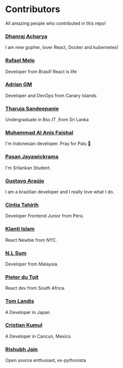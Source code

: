 ﻿# Contributors

All amazing people who contributed in this repo!

### [Dhanraj Acharya](http://github.com/drex44)

I am new gopher, lover React, Docker and kubernetes!

### [Rafael Melo](https://github.com/rsmelo92)

Developer from Brasil! React is life

### [Adrian GM](https://github.com/adriangmweb)

Developer and DevOps from Canary Islands

### [Tharuja Sandeepanie](https://github.com/Tharuja)

Undergraduate in Bsc.IT ,from Sri Lanka

### [Muhammad Al Anis Faishal](http://github.com/maafaishal)

I'm Indonesian developer. Pray for Palu 🙏

### [Pasan Jayawickrama](https://github.com/pasanjayawickrama)

I'm Srilankan Student.

### [Gustavo Araújo](http://github.com/gwgga)

I am a brazilian developer and I really love what I do.

### [Cintia Tahirih](http://github.com/cTahirih)

Developer Frontend Junior from Perú.

### [Klanti Islam](https://github.com/klanti117)

React Newbie from NYC.

### [N.L Sum](https://github.com/nlsum1)

Developer from Malaysia.

### [Pieter du Toit](https://github.com/Pdut89)

React dev from South Africa.

### [Tom Landis](https://github.com/TomLandis)

A Developer in Japan

### [Cristian Kumul](https://github.com/cristianKumul)

A Developer in Cancun, Mexico

### [Rishubh Jain](https://github.com/rishubhjain)

Open source enthusiast, ex-pythonista
